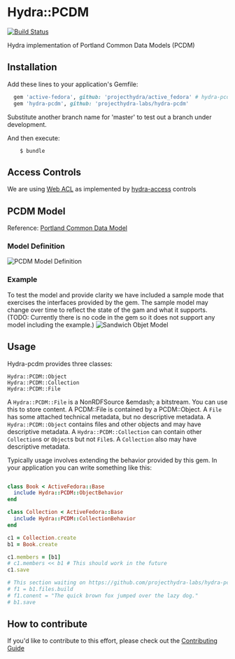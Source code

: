 # Hydra::PCDM
[![Build Status](https://travis-ci.org/projecthydra-labs/hydra-pcdm.svg?branch=master)](https://travis-ci.org/projecthydra-labs/hydra-pcdm)

Hydra implementation of Portland Common Data Models (PCDM)

## Installation

Add these lines to your application's Gemfile:

```ruby
  gem 'active-fedora', github: 'projecthydra/active_fedora' # hydra-pcdm requires an unreleased version of ActiveFedora
  gem 'hydra-pcdm', github: 'projecthydra-labs/hydra-pcdm'
```

Substitute another branch name for 'master' to test out a branch under development.    
<!-- Temporarily comment out until gem is published.
    gem 'hydra-pcdm' 
-->

And then execute:
```
    $ bundle
```
<!-- Temporarily comment out until gem is published.
Or install it yourself as:

    $ gem install hydra-pcdm
-->

## Access Controls
We are using [Web ACL](http://www.w3.org/wiki/WebAccessControl) as implemented by [hydra-access](https://github.com/projecthydra/hydra-head/tree/master/hydra-access-controls) controls

## PCDM Model

Reference:  [Portland Common Data Model](https://wiki.duraspace.org/x/9IoOB)


### Model Definition

![PCDM Model Definition](https://wiki.duraspace.org/download/attachments/68061940/coll-object-file.png?version=1&modificationDate=1425932362178&api=v2)


### Example

To test the model and provide clarity we have included a sample mode that exercises the interfaces provided by the gem.
The sample model may change over time to reflect the state of the gam and what it supports.  
(TODO: Currently there is no code in the gem so it does not support any model including the example.)
![Sandwich Objet Model](https://docs.google.com/drawings/d/1wI4H3AH9pdIPllKIMO356c1cFHUN57azDlgIqMVODSw/pub?w=1369&h=727)

## Usage

Hydra-pcdm provides three classes:
```
Hydra::PCDM::Object
Hydra::PCDM::Collection
Hydra::PCDM::File
```

A `Hydra::PCDM::File` is a NonRDFSource &emdash; a bitstream.  You can use this to store content. A PCDM::File is contained by a PCDM::Object. A `File` has some attached technical metadata, but no descriptive metadata.  A `Hydra::PCDM::Object` contains files and other objects and may have descriptive metadata.  A `Hydra::PCDM::Collection` can contain other `Collection`s or `Object`s but not `File`s.  A `Collection` also may have descriptive metadata.

Typically usage involves extending the behavior provided by this gem. In your application you can write something like this:

```ruby

class Book < ActiveFedora::Base
  include Hydra::PCDM::ObjectBehavior
end

class Collection < ActiveFedora::Base
  include Hydra::PCDM::CollectionBehavior
end

c1 = Collection.create
b1 = Book.create

c1.members = [b1]
# c1.members << b1 # This should work in the future
c1.save

# This section waiting on https://github.com/projecthydra-labs/hydra-pcdm/pull/52
# f1 = b1.files.build
# f1.conent = "The quick brown fox jumped over the lazy dog."
# b1.save
```

## How to contribute
If you'd like to contribute to this effort, please check out the [Contributing Guide](CONTRIBUTING.md)
